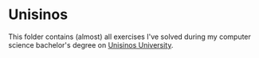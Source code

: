 # Unisinos
This folder contains (almost) all exercises I've solved during my computer science bachelor's degree on [Unisinos University]((http://www.unisinos.br/graduacao/ciencia-da-computacao/presencial/sao-leopoldo)). 